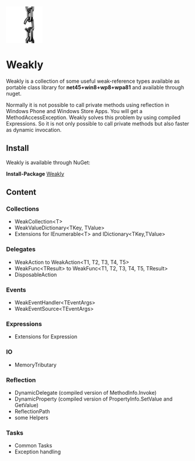 ![Logo](./build/weakly_icon.png?raw=true)
# Weakly

Weakly is a collection of some useful weak-reference types available as portable class library for **net45+win8+wp8+wpa81** and available through nuget.

Normally it is not possible to call private methods using reflection in Windows Phone and Windows Store Apps. You will get a MethodAccessException.
Weakly solves this problem by using compiled Expressions. So it is not only possible to call private methods but also faster as dynamic invocation.


## Install
Weakly is available through NuGet:

**Install-Package** [Weakly](https://www.nuget.org/packages/Weakly/)

## Content

### Collections
* WeakCollection&lt;T&gt;
* WeakValueDictionary&lt;TKey, TValue&gt;
* Extensions for IEnumerable&lt;T&gt; and IDictionary&lt;TKey,TValue&gt;

### Delegates
* WeakAction to WeakAction&lt;T1, T2, T3, T4, T5&gt;
* WeakFunc&lt;TResult&gt; to WeakFunc&lt;T1, T2, T3, T4, T5, TResult&gt;
* DisposableAction

### Events
* WeakEventHandler&lt;TEventArgs&gt;
* WeakEventSource&lt;TEventArgs&gt;

### Expressions
* Extensions for Expression

### IO
* MemoryTributary

### Reflection
* DynamicDelegate (compiled version of MethodInfo.Invoke)
* DynamicProperty (compiled version of PropertyInfo.SetValue and GetValue)
* ReflectionPath
* some Helpers

### Tasks
* Common Tasks
* Exception handling

